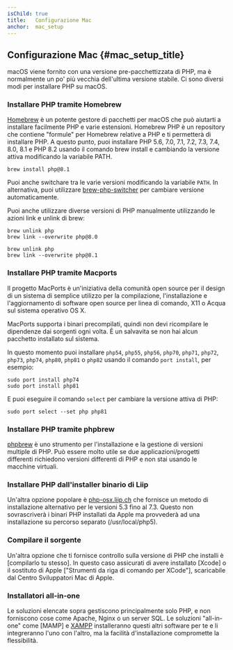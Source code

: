 ```yaml
---
isChild: true
title:   Configurazione Mac
anchor:  mac_setup
---
```


## Configurazione Mac {#mac_setup_title}

macOS viene fornito con una versione pre-pacchettizzata di PHP, ma è normalmente un po' più vecchia dell'ultima versione stabile. Ci sono diversi modi per installare PHP su macOS.

### Installare PHP tramite Homebrew

[Homebrew] è un potente gestore di pacchetti per macOS che può aiutarti a installare facilmente PHP e varie estensioni. Homebrew PHP è un repository che contiene "formule" per Homebrew relative a PHP e ti permetterà di installare PHP. A questo punto, puoi installare PHP 5.6, 7.0, 7.1, 7.2, 7.3, 7.4, 8.0, 8.1 e PHP 8.2 usando il comando brew install e cambiando la versione attiva modificando la variabile PATH.

```
brew install php@8.1
```

Puoi anche switchare tra le varie versioni modificando la variabile `PATH`. In alternativa, puoi utilizzare [brew-php-switcher][brew-php-switcher] per cambiare versione automaticamente.

Puoi anche utilizzare diverse versioni di PHP manualmente utilizzando le azioni link e unlink di brew:

```
brew unlink php
brew link --overwrite php@8.0
```

```
brew unlink php
brew link --overwrite php@8.1
```

### Installare PHP tramite Macports

Il progetto MacPorts è un'iniziativa della comunità open source per il design di un sistema di semplice utilizzo per la compilazione, l'installazione e l'aggiornamento di software open source per linea di comando, X11 o Acqua sul sistema operativo OS X.

MacPorts supporta i binari precompilati, quindi non devi ricompilare le dipendenze dai sorgenti ogni volta. È un salvavita se non hai alcun pacchetto installato sul sistema.

In questo momento puoi installare `php54`, `php55`, `php56`, `php70`, `php71`, `php72`, `php73`, `php74`, `php80`, `php81` o `php82` usando il comando `port install`, per esempio:

    sudo port install php74
    sudo port install php81

E puoi eseguire il comando `select` per cambiare la versione attiva di PHP:

    sudo port select --set php php81

### Installare PHP tramite phpbrew

[phpbrew] è uno strumento per l'installazione e la gestione di versioni multiple di PHP. Può essere molto utile se due applicazioni/progetti differenti richiedono versioni differenti di PHP e non stai usando le macchine virtuali.

### Installare PHP dall'installer binario di Liip

Un'altra opzione popolare è [php-osx.liip.ch] che fornisce un metodo di installazione alternativo per le versioni 5.3 fino al 7.3.
Questo non sovrascriverà i binari PHP installati da Apple ma provvederà ad una installazione su percorso separato (/usr/local/php5).

### Compilare il sorgente

Un'altra opzione che ti fornisce controllo sulla versione di PHP che installi è 
[compilarlo tu stesso]. In questo caso assicurati di avere installato [Xcode] o il sostituto di Apple 
["Strumenti da riga di comando per XCode"], scaricabile dal Centro Sviluppatori Mac di Apple.

### Installatori all-in-one

Le soluzioni elencate sopra gestiscono principalmente solo PHP, e non forniscono cose come Apache, Nginx o un server SQL. 
Le soluzioni "all-in-one" come [MAMP] e [XAMPP] installeranno questi altri software per te e li integreranno l'uno con l'altro, 
ma la facilità d'installazione compromette la flessibilità.

[Homebrew]: https://brew.sh/
[Homebrew PHP]: https://github.com/Homebrew/homebrew-php#installation
[MacPorts]: https://www.macports.org/install.php
[phpbrew]: https://github.com/phpbrew/phpbrew
[php-osx.liip.ch]: https://web.archive.org/web/20220505163210/https://php-osx.liip.ch/
[mac-compile]: https://secure.php.net/install.macosx.compile
[xcode-gcc-substitution]: https://github.com/kennethreitz/osx-gcc-installer
["Command Line Tools for XCode"]: https://developer.apple.com/downloads
[apache]: https://httpd.apache.org/
[nginx]: https://www.nginx.com/
[mamp-downloads]: https://www.mamp.info/en/downloads/
[xampp]: https://www.apachefriends.org/
[brew-php-switcher]: https://github.com/philcook/brew-php-switcher
